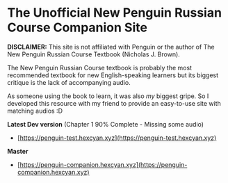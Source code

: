 # The Unofficial New Penguin Russian Course Companion Site

**DISCLAIMER:** This site is not affiliated with Penguin or the author of The New Penguin Russian Course Textbook (Nicholas J. Brown).

The New Penguin Russian Course textbook is probably the most recommended textbook for new English-speaking learners but its biggest critique is the lack of accompanying audio.

As someone using the book to learn, it was also _my_ biggest gripe. So I developed this resource with my friend to provide an easy-to-use site with matching audios :D


**Latest Dev version** (Chapter 1 90% Complete - Missing some audio)

* [https://penguin-test.hexcyan.xyz](https://penguin-test.hexcyan.xyz)

**Master**
* [https://penguin-companion.hexcyan.xyz](https://penguin-companion.hexcyan.xyz)
